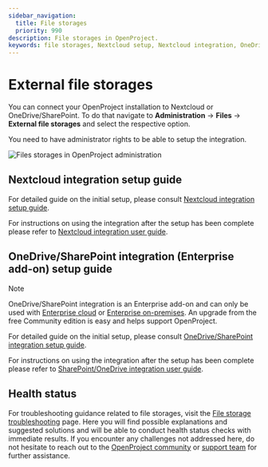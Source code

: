 ```yaml
---
sidebar_navigation:
  title: File storages
  priority: 990
description: File storages in OpenProject.
keywords: file storages, Nextcloud setup, Nextcloud integration, OneDrive setup, Sharepoint setup, OneDrive, Sharepoint
---
```


# External file storages

You can connect your OpenProject installation to Nextcloud or OneDrive/SharePoint. To do that navigate to **Administration** -> **Files** -> **External file storages** and select the respective option.

You need to have administrator rights to be able to setup the integration.

![Files storages in OpenProject administration](openproject_admin_guide_file_storages.png)

## Nextcloud integration setup guide

For detailed guide on the initial setup, please consult [Nextcloud integration setup guide](../../integrations/nextcloud/).

For instructions on using the integration after the setup has been complete please refer to [Nextcloud integration user guide](../../../user-guide/file-management/nextcloud-integration/).

## OneDrive/SharePoint integration (Enterprise add-on) setup guide

> [!NOTE] 
> OneDrive/SharePoint integration is an Enterprise add-on and can only be used with [Enterprise cloud](../../../enterprise-guide/enterprise-cloud-guide/) or [Enterprise on-premises](../../../enterprise-guide/enterprise-on-premises-guide/). An upgrade from the free Community edition is easy and helps support OpenProject.

For detailed guide on the initial setup, please consult [OneDrive/SharePoint integration setup guide](../../integrations/one-drive/).

For instructions on using the integration after the setup has been complete please refer to [SharePoint/OneDrive integration user guide](../../../user-guide/file-management/one-drive-integration/).

## Health status

For troubleshooting guidance related to file storages, visit
the [File storage troubleshooting](./health-status) page. Here you will find possible explanations and
suggested solutions and will be able to conduct health status checks with immediate results. If you encounter any
challenges not addressed here, do not hesitate to reach out to
the [OpenProject community](https://community.openproject.org/projects/openproject/forums)
or [support team](https://www.openproject.org/contact/) for further assistance.
